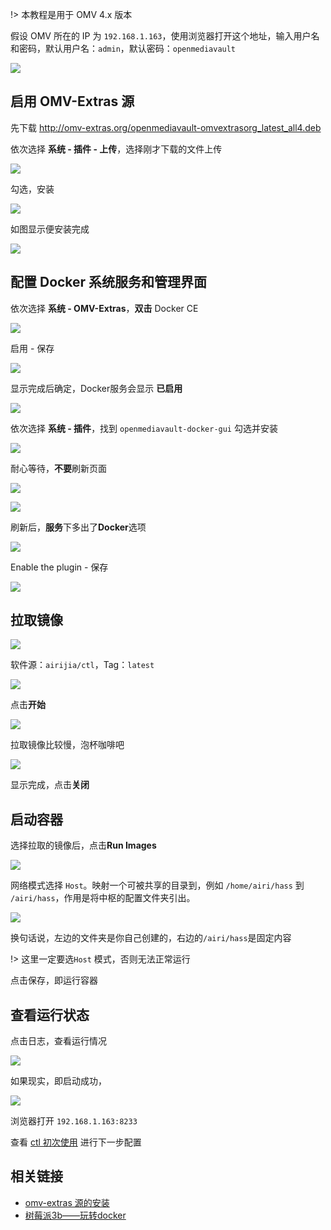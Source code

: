 

!> 本教程是用于 OMV 4.x 版本

假设 OMV 所在的 IP 为 `192.168.1.163`，使用浏览器打开这个地址，输入用户名和密码，默认用户名：`admin`，默认密码：`openmediavault`

![](http://pic.airijia.com/doc/20181125123355.png)


## 启用 OMV-Extras 源

先下载 http://omv-extras.org/openmediavault-omvextrasorg_latest_all4.deb

依次选择 **系统 - 插件 - 上传**，选择刚才下载的文件上传

![](http://pic.airijia.com/doc/20181125130624.png)


勾选，安装

![](http://pic.airijia.com/doc/20181125130837.png)


如图显示便安装完成

![](http://pic.airijia.com/doc/20181125130957.png)



## 配置 Docker 系统服务和管理界面

依次选择 **系统 - OMV-Extras**，**双击** Docker CE

![](http://pic.airijia.com/doc/20181125131113.png)


启用 - 保存

![](http://pic.airijia.com/doc/20181125131305.png)


显示完成后确定，Docker服务会显示 **已启用**

![](http://pic.airijia.com/doc/20181125131403.png)



依次选择 **系统 - 插件**，找到 `openmediavault-docker-gui` 勾选并安装

![](http://pic.airijia.com/doc/20181125131635.png)



耐心等待，**不要**刷新页面

![](http://pic.airijia.com/doc/20181125132058.png)


![](http://pic.airijia.com/doc/20181125132217.png)


刷新后，**服务**下多出了**Docker**选项

![](http://pic.airijia.com/doc/20181125132410.png)

Enable the plugin - 保存

![](http://pic.airijia.com/doc/20181125132520.png)







## 拉取镜像

![](http://pic.airijia.com/doc/20181125132710.png)

软件源：`airijia/ctl`，Tag：`latest`


![](http://pic.airijia.com/doc/20181125132750.png)


点击**开始**

![](http://pic.airijia.com/doc/20181125132859.png)


拉取镜像比较慢，泡杯咖啡吧


![](http://pic.airijia.com/doc/20181125133225.png)


显示完成，点击**关闭**


## 启动容器


选择拉取的镜像后，点击**Run Images**

![](http://pic.airijia.com/doc/20181125134613.png)




网络模式选择 `Host`。映射一个可被共享的目录到，例如 `/home/airi/hass` 到 `/airi/hass`，作用是将中枢的配置文件夹引出。


![](http://pic.airijia.com/doc/20181125134908.png)

换句话说，左边的文件夹是你自己创建的，右边的`/airi/hass`是固定内容

!> 这里一定要选`Host` 模式，否则无法正常运行

点击保存，即运行容器


## 查看运行状态


点击日志，查看运行情况


![](http://pic.airijia.com/doc/20181125135417.png)


如果现实，即启动成功，

![](http://pic.airijia.com/doc/20181125135325.png)


浏览器打开 `192.168.1.163:8233`


查看 [ctl 初次使用](ctl/init) 进行下一步配置




## 相关链接


- [omv-extras 源的安装](https://www.openmediavault.cn/read-4.html)
- [树莓派3b——玩转docker](https://www.jianshu.com/p/21ecf7ce1ce9)



